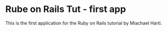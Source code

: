 # Rube on Rails Tut - first app

This is the first application for the Ruby on Rails tutorial by Miachael Hartl.